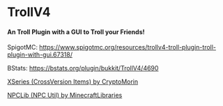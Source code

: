 # TrollV4

#### An Troll Plugin with a GUI to Troll your Friends!

SpigotMC: https://www.spigotmc.org/resources/trollv4-troll-plugin-troll-plugin-with-gui.67318/

BStats: https://bstats.org/plugin/bukkit/TrollV4/4690

[XSeries (CrossVersion Items) by CryptoMorin](https://github.com/CryptoMorin/XSeries)

[NPCLib (NPC Util) by MinecraftLibraries](https://github.com/MinecraftLibraries/NPCLib)

